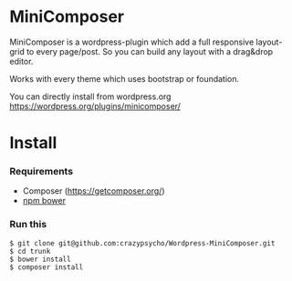# MiniComposer

MiniComposer is a wordpress-plugin which add a full responsive layout-grid to every page/post.
So you can build any layout with a drag&drop editor.

Works with every theme which uses bootstrap or foundation.

You can directly install from wordpress.org
https://wordpress.org/plugins/minicomposer/


# Install
### Requirements
- Composer (https://getcomposer.org/)
- [npm bower](http://bower.io/)

### Run this
```
$ git clone git@github.com:crazypsycho/Wordpress-MiniComposer.git
$ cd trunk
$ bower install
$ composer install
```